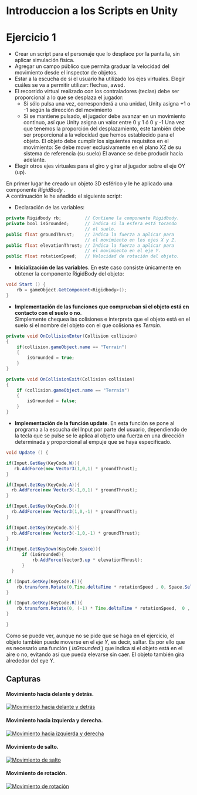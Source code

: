 # Introduccion a los Scripts en Unity

# Ejercicio 1

>>
* Crear un script para el personaje que lo desplace por la pantalla, sin aplicar simulación física.
* Agregar un campo público que permita graduar la velocidad del movimiento desde el inspector de objetos.
* Estar a la escucha de si el usuario ha utilizado los ejes virtuales. Elegir cuáles se va a permitir utilizar: flechas, awsd.
* El recorrido virtual realizado con los contraladores (teclas) debe ser proporcional a lo que se desplaza el jugador:
  * Si sólo pulsa una vez, corresponderá a una unidad, Unity asigna +1 o -1 según la dirección del movimiento
  * Si se mantiene pulsado, el jugador debe avanzar en un movimiento continuo, así que Unity asigna un valor entre 0 y 1 ó 0 y -1
Una vez que tenemos la proporción del desplazamiento, este también debe ser proporcional a la velocidad que hemos establecido para el objeto. El objeto debe cumplir los siguientes requisitos en el movimiento:
Se debe mover exclusivamente en el plano XZ de su sistema de referencia (su suelo)
El avance se debe producir hacia adelante.
* Elegir otros ejes virtuales para el giro y girar al jugador sobre el eje OY (up).


En primer lugar he creado un objeto 3D esférico y le he aplicado una componente *RigidBody* .  
A continuación le he añadido el siguiente script:

* Declaración de las variables:
```Java
private Rigidbody rb;         // Contiene la componente Rigidbody.
private bool isGrounded;      // Indica si la esfera está tocando
                              // el suelo.
public float groundThrust;    // Indica la fuerza a aplicar para
                              // el movimiento en los ejes X y Z.
public float elevationThrust; // Indica la fuerza a aplicar para
                              // el movimiento en el eje Y.
public float rotationSpeed;   // Velocidad de rotación del objeto.        
```
* **Inicialización de las variables**. En este caso consiste únicamente en obtener la componente RigidBody del objeto:

```Java
void Start () {
    rb = gameObject.GetComponent<Rigidbody>();
}
```

* **Implementación de las funciones que comprueban si el objeto está en contacto con el suelo o no**.   
Simplemente chequea las colisiones e interpreta que el objeto está en el suelo si el nombre del objeto con el que colisiona es *Terrain*.

```Java
private void OnCollisionEnter(Collision collision)
{
    if(collision.gameObject.name == "Terrain")
    {
        isGrounded = true;
    }
}

private void OnCollisionExit(Collision collision)
{
    if (collision.gameObject.name == "Terrain")
    {
        isGrounded = false;
    }
}
```
* **Implementación de la función update**.
En esta función se pone al programa a la escucha del Input por parte del usuario, dependiendo de la tecla que se pulse se le aplica al objeto una fuerza en una dirección determinada y proporcional al empuje que se haya especificado.

```Java
void Update () {

if(Input.GetKey(KeyCode.W)){
   rb.AddForce(new Vector3(1,0,1) * groundThrust);
}

if(Input.GetKey(KeyCode.A)){
  rb.AddForce(new Vector3(-1,0,1) * groundThrust);
}

if(Input.GetKey(KeyCode.D)){
  rb.AddForce(new Vector3(1,0,-1) * groundThrust);
}

if(Input.GetKey(KeyCode.S)){
  rb.AddForce(new Vector3(-1,0,-1) * groundThrust);
}

if(Input.GetKeyDown(KeyCode.Space)){
      if (isGrounded){
          rb.AddForce(Vector3.up * elevationThrust);
      }
  }  

if (Input.GetKey(KeyCode.E)){
    rb.transform.Rotate(0,Time.deltaTime * rotationSpeed , 0, Space.Self);
}

if (Input.GetKey(KeyCode.R)){
    rb.transform.Rotate(0, (-1) * Time.deltaTime * rotationSpeed,  0 , Space.Self);
}

}
```

Como se puede ver, aunque no se pide que se haga en el ejercicio, el objeto también puede moverse en el *eje Y*, es decir, saltar. Es por ello que es necesario una función ( *isGrounded* ) que indica si el objeto está en el aire o no, evitando así que pueda elevarse sin caer. El objeto también gira alrededor del eye Y.

## Capturas

#### Movimiento hacia delante y detrás.
[![Movimiento hacia delante y detrás](https://i.gyazo.com/ba37083437a70df8dc1aa69117dddeda.gif)](https://gyazo.com/ba37083437a70df8dc1aa69117dddeda)

#### Movimiento hacia izquierda y derecha.
[![Movimiento hacia izquierda y derecha](https://i.gyazo.com/d3176ed33c1da2704620c24083ad1366.gif)](https://gyazo.com/d3176ed33c1da2704620c24083ad1366)

#### Movimiento de salto.
[![Movimiento de salto](https://i.gyazo.com/5cb38cacdc2f4e3109b4697eb3f0d66e.gif)](https://gyazo.com/5cb38cacdc2f4e3109b4697eb3f0d66e)

#### Movimiento de rotación.
[![Movimiento de rotación](https://i.gyazo.com/4ed3e30e789fb32b63c84c1dbfc4836d.gif)](https://gyazo.com/4ed3e30e789fb32b63c84c1dbfc4836d)
